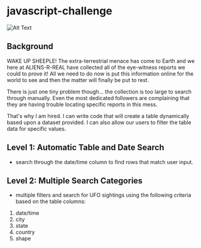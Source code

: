 # javascript-challenge

![Alt Text](https://github.com/SeanPei-coder/javascript-challenge/blob/main/ufo-demo.gif)


## Background

WAKE UP SHEEPLE! The extra-terrestrial menace has come to Earth and we here at ALIENS-R-REAL have collected all of the eye-witness reports we could to prove it! All we need to do now is put this information online for the world to see and then the matter will finally be put to rest.

There is just one tiny problem though... the collection is too large to search through manually. Even the most dedicated followers are complaining that they are having trouble locating specific reports in this mess.

That's why I am hired. I can write code that will create a table dynamically based upon a dataset provided. I can also allow our users to filter the table data for specific values.

## Level 1: Automatic Table and Date Search

- search through the date/time column to find rows that match user input.

## Level 2: Multiple Search Categories

- multiple filters and search for UFO sightings using the following criteria based on the table columns:

1. date/time
2. city
3. state
4. country
5. shape
